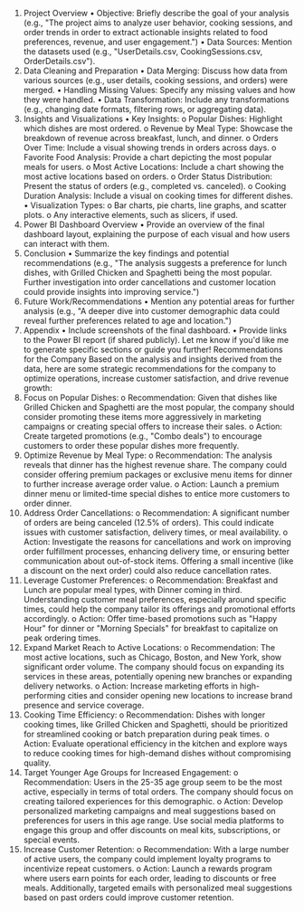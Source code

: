 1. Project Overview
•	Objective: Briefly describe the goal of your analysis (e.g., "The project aims to analyze user behavior, cooking sessions, and order trends in order to extract actionable insights related to food preferences, revenue, and user engagement.")
•	Data Sources: Mention the datasets used (e.g., "UserDetails.csv, CookingSessions.csv, OrderDetails.csv").
2. Data Cleaning and Preparation
•	Data Merging: Discuss how data from various sources (e.g., user details, cooking sessions, and orders) were merged.
•	Handling Missing Values: Specify any missing values and how they were handled.
•	Data Transformation: Include any transformations (e.g., changing date formats, filtering rows, or aggregating data).
3. Insights and Visualizations
•	Key Insights:
o	Popular Dishes: Highlight which dishes are most ordered.
o	Revenue by Meal Type: Showcase the breakdown of revenue across breakfast, lunch, and dinner.
o	Orders Over Time: Include a visual showing trends in orders across days.
o	Favorite Food Analysis: Provide a chart depicting the most popular meals for users.
o	Most Active Locations: Include a chart showing the most active locations based on orders.
o	Order Status Distribution: Present the status of orders (e.g., completed vs. canceled).
o	Cooking Duration Analysis: Include a visual on cooking times for different dishes.
•	Visualization Types:
o	Bar charts, pie charts, line graphs, and scatter plots.
o	Any interactive elements, such as slicers, if used.
4. Power BI Dashboard Overview
•	Provide an overview of the final dashboard layout, explaining the purpose of each visual and how users can interact with them.
5. Conclusion
•	Summarize the key findings and potential recommendations (e.g., "The analysis suggests a preference for lunch dishes, with Grilled Chicken and Spaghetti being the most popular. Further investigation into order cancellations and customer location could provide insights into improving service.")
6. Future Work/Recommendations
•	Mention any potential areas for further analysis (e.g., "A deeper dive into customer demographic data could reveal further preferences related to age and location.")
7. Appendix
•	Include screenshots of the final dashboard.
•	Provide links to the Power BI report (if shared publicly).
Let me know if you'd like me to generate specific sections or guide you further!
Recommendations for the Company
Based on the analysis and insights derived from the data, here are some strategic recommendations for the company to optimize operations, increase customer satisfaction, and drive revenue growth:
1.	Focus on Popular Dishes:
o	Recommendation: Given that dishes like Grilled Chicken and Spaghetti are the most popular, the company should consider promoting these items more aggressively in marketing campaigns or creating special offers to increase their sales.
o	Action: Create targeted promotions (e.g., "Combo deals") to encourage customers to order these popular dishes more frequently.
2.	Optimize Revenue by Meal Type:
o	Recommendation: The analysis reveals that dinner has the highest revenue share. The company could consider offering premium packages or exclusive menu items for dinner to further increase average order value.
o	Action: Launch a premium dinner menu or limited-time special dishes to entice more customers to order dinner.
3.	Address Order Cancellations:
o	Recommendation: A significant number of orders are being canceled (12.5% of orders). This could indicate issues with customer satisfaction, delivery times, or meal availability.
o	Action: Investigate the reasons for cancellations and work on improving order fulfillment processes, enhancing delivery time, or ensuring better communication about out-of-stock items. Offering a small incentive (like a discount on the next order) could also reduce cancellation rates.
4.	Leverage Customer Preferences:
o	Recommendation: Breakfast and Lunch are popular meal types, with Dinner coming in third. Understanding customer meal preferences, especially around specific times, could help the company tailor its offerings and promotional efforts accordingly.
o	Action: Offer time-based promotions such as "Happy Hour" for dinner or "Morning Specials" for breakfast to capitalize on peak ordering times.
5.	Expand Market Reach to Active Locations:
o	Recommendation: The most active locations, such as Chicago, Boston, and New York, show significant order volume. The company should focus on expanding its services in these areas, potentially opening new branches or expanding delivery networks.
o	Action: Increase marketing efforts in high-performing cities and consider opening new locations to increase brand presence and service coverage.
6.	Cooking Time Efficiency:
o	Recommendation: Dishes with longer cooking times, like Grilled Chicken and Spaghetti, should be prioritized for streamlined cooking or batch preparation during peak times.
o	Action: Evaluate operational efficiency in the kitchen and explore ways to reduce cooking times for high-demand dishes without compromising quality.
7.	Target Younger Age Groups for Increased Engagement:
o	Recommendation: Users in the 25-35 age group seem to be the most active, especially in terms of total orders. The company should focus on creating tailored experiences for this demographic.
o	Action: Develop personalized marketing campaigns and meal suggestions based on preferences for users in this age range. Use social media platforms to engage this group and offer discounts on meal kits, subscriptions, or special events.
8.	Increase Customer Retention:
o	Recommendation: With a large number of active users, the company could implement loyalty programs to incentivize repeat customers.
o	Action: Launch a rewards program where users earn points for each order, leading to discounts or free meals. Additionally, targeted emails with personalized meal suggestions based on past orders could improve customer retention.

